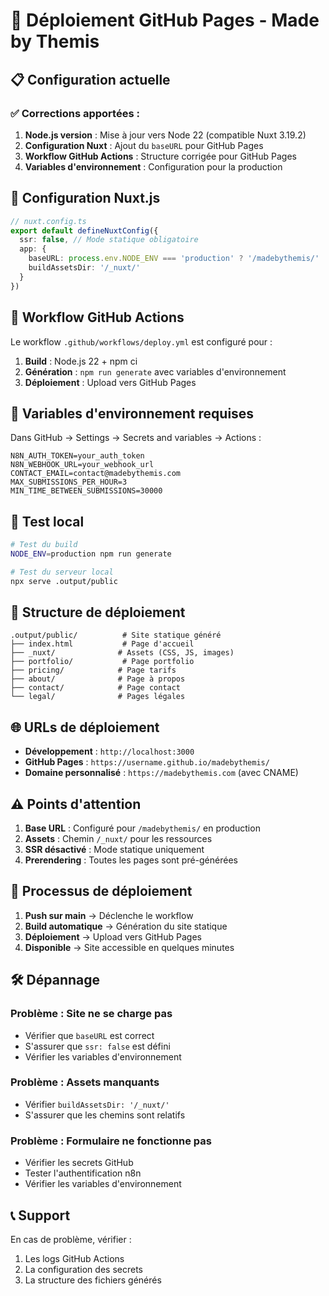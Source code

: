 # 🚀 Déploiement GitHub Pages - Made by Themis

## 📋 **Configuration actuelle**

### ✅ **Corrections apportées :**

1. **Node.js version** : Mise à jour vers Node 22 (compatible Nuxt 3.19.2)
2. **Configuration Nuxt** : Ajout du `baseURL` pour GitHub Pages
3. **Workflow GitHub Actions** : Structure corrigée pour GitHub Pages
4. **Variables d'environnement** : Configuration pour la production

## 🔧 **Configuration Nuxt.js**

```typescript
// nuxt.config.ts
export default defineNuxtConfig({
  ssr: false, // Mode statique obligatoire
  app: {
    baseURL: process.env.NODE_ENV === 'production' ? '/madebythemis/' : '/',
    buildAssetsDir: '/_nuxt/'
  }
})
```

## 🚀 **Workflow GitHub Actions**

Le workflow `.github/workflows/deploy.yml` est configuré pour :

1. **Build** : Node.js 22 + npm ci
2. **Génération** : `npm run generate` avec variables d'environnement
3. **Déploiement** : Upload vers GitHub Pages

## 🔐 **Variables d'environnement requises**

Dans GitHub → Settings → Secrets and variables → Actions :

```
N8N_AUTH_TOKEN=your_auth_token
N8N_WEBHOOK_URL=your_webhook_url
CONTACT_EMAIL=contact@madebythemis.com
MAX_SUBMISSIONS_PER_HOUR=3
MIN_TIME_BETWEEN_SUBMISSIONS=30000
```

## 🧪 **Test local**

```bash
# Test du build
NODE_ENV=production npm run generate

# Test du serveur local
npx serve .output/public
```

## 📁 **Structure de déploiement**

```
.output/public/          # Site statique généré
├── index.html           # Page d'accueil
├── _nuxt/              # Assets (CSS, JS, images)
├── portfolio/           # Page portfolio
├── pricing/            # Page tarifs
├── about/              # Page à propos
├── contact/            # Page contact
└── legal/              # Pages légales
```

## 🌐 **URLs de déploiement**

- **Développement** : `http://localhost:3000`
- **GitHub Pages** : `https://username.github.io/madebythemis/`
- **Domaine personnalisé** : `https://madebythemis.com` (avec CNAME)

## ⚠️ **Points d'attention**

1. **Base URL** : Configuré pour `/madebythemis/` en production
2. **Assets** : Chemin `/_nuxt/` pour les ressources
3. **SSR désactivé** : Mode statique uniquement
4. **Prerendering** : Toutes les pages sont pré-générées

## 🔄 **Processus de déploiement**

1. **Push sur main** → Déclenche le workflow
2. **Build automatique** → Génération du site statique
3. **Déploiement** → Upload vers GitHub Pages
4. **Disponible** → Site accessible en quelques minutes

## 🛠️ **Dépannage**

### Problème : Site ne se charge pas
- Vérifier que `baseURL` est correct
- S'assurer que `ssr: false` est défini
- Vérifier les variables d'environnement

### Problème : Assets manquants
- Vérifier `buildAssetsDir: '/_nuxt/'`
- S'assurer que les chemins sont relatifs

### Problème : Formulaire ne fonctionne pas
- Vérifier les secrets GitHub
- Tester l'authentification n8n
- Vérifier les variables d'environnement

## 📞 **Support**

En cas de problème, vérifier :
1. Les logs GitHub Actions
2. La configuration des secrets
3. La structure des fichiers générés
